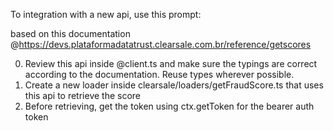 To integration with a new api, use this prompt:

based on this documentation
@https://devs.plataformadatatrust.clearsale.com.br/reference/getscores 

0. Review this api inside @client.ts and make sure the typings are correct according to the documentation. Reuse types wherever possible.
1. Create a new loader inside clearsale/loaders/getFraudScore.ts that uses this api to retrieve the score
2. Before retrieving, get the token using ctx.getToken for the bearer auth token